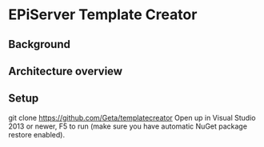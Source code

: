 # EPiServer Template Creator

## Background

## Architecture overview


## Setup

git clone https://github.com/Geta/templatecreator
Open up in Visual Studio 2013 or newer, F5 to run (make sure you have automatic NuGet package restore enabled).
